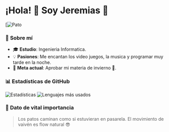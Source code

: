 # ¡Hola! 👋 Soy Jeremias 🦆

[![Pato](https://emojigraph.org/media/whatsapp/duck_1f986.png)  

### 🌟 **Sobre mí**  
- 🎓 **Estudio**: Ingenieria Informatica.
- 💡 **Pasiones**: Me encantan los video juegos, la musica y programar muy tarde en la noche.  
- 🚀 **Meta actual**: Aprobar mi materia de invierno 🫡.  

### 📊 **Estadísticas de GitHub**  
![Estadísticas](https://github-readme-stats.vercel.app/api?username=jeremiasVA&show_icons=true&theme=radical&include_all_commits=true)
![Lenguajes más usados](https://github-readme-stats.vercel.app/api/top-langs/?username=jeremiasVA&layout=compact&theme=dark&hide=html,css&include_all_commits=true)


### 💬 **Dato de vital importancia**  
>  Los patos caminan como si estuvieran en pasarela. El movimiento de vaivén es flow natural 😎  
